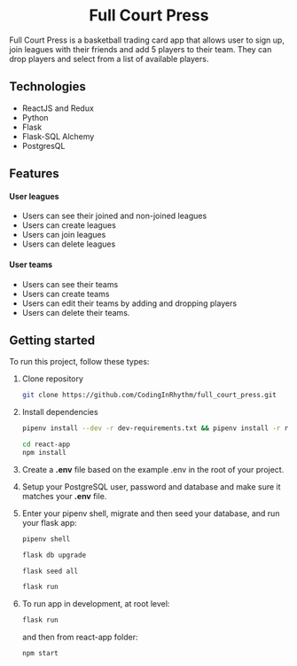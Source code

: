 <div align="center">
   <h1>Full Court Press</h1>
</div>

Full Court Press is a basketball trading card app that allows user to sign up, join leagues with their friends and add 5 players to their team.  They can drop players and select from a list of available players.

## Technologies

- ReactJS and Redux
- Python
- Flask
- Flask-SQL Alchemy
- PostgresQL

## Features

#### User leagues
- Users can see their joined and non-joined leagues
- Users can create leagues 
- Users can join leagues 
- Users can delete leagues

#### User teams
- Users can see their teams
- Users can create teams
- Users can edit their teams by adding and dropping players
- Users can delete their teams.


## Getting started

To run this project, follow these types:

1. Clone repository

   ```bash
   git clone https://github.com/CodingInRhythm/full_court_press.git
   ```

2. Install dependencies

      ```bash
      pipenv install --dev -r dev-requirements.txt && pipenv install -r requirements.txt
      ```
      
      ```bash
      cd react-app
      npm install
      ```

3. Create a **.env** file based on the example .env in the root of your project.

4. Setup your PostgreSQL user, password and database and make sure it matches your **.env** file.

5. Enter your pipenv shell, migrate and then seed your database, and run your flask app:

   ```bash
   pipenv shell
   ```

   ```bash
   flask db upgrade
   ```

   ```bash
   flask seed all
   ```

   ```bash
   flask run
   ```

6. To run app in development, at root level:
   ```bash
   flask run
   ```
   and then from react-app folder:
   ```bash
   npm start
   ```


